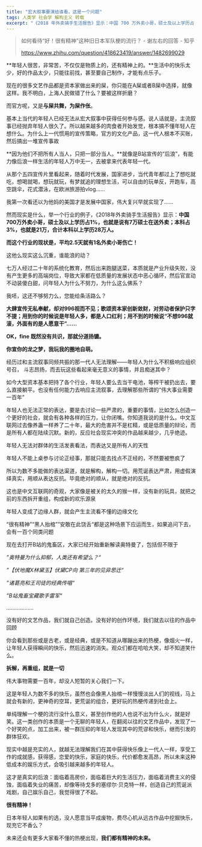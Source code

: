 ```yaml
---
title: "宏大叙事要演给谁看，这是一个问题"
tags: 人类学 社会学 解构主义 转载
excerpt: "《2018 年外卖骑手生活报告》显示：中国 700 万外卖小哥，硕士及以上学历占 1%，七万人；本科占 3%，二十一万人，合计本科以上学历二十八万人。七万人经过二十年的系统化教育后出来跑腿送菜，本质原因是产业升级失败，导致大家进入了高速内卷化。于是宏大叙事开始发问：年轻人为什么不努力、为什么这么佛系？在大型资本把持各个行业的局面下，年轻人要么去当干电池，等榨干被扔出去，要么直接躺平。年轻人无法正常的表达一些严肃的、重要的事情，有各种各样的压力，让你闭嘴。而为数不多能做的表达渠道，就是解构，解构一切。用荒诞表达严肃，用虚假演绎真实，用顺从表达反抗。绝对的顺从，就是绝对的反抗。拆解，再重组，就是一切。本文大约 2000 字"
---
```


> 如何看待“好！很有精神”这种旧日本军队梗的流行？ - 谢左右的回答 - 知乎
>
> https://www.zhihu.com/question/418623419/answer/1482699029

**年轻人很苦，非常苦，不仅仅是物质上的，还有精神上的。**生活中的快乐太少，好的作品太少，只能往前找，甚至要自己制作，才能有点乐子。

现在的很多文艺作品都是资本家做出来的屎，你只能在A屎或者B屎中选择，就像这样。我不明白，上海人民做错了什么？要被这样折磨？

而官方呢，又是**与屎共舞，为屎作伥**。

基本上当代的年轻人已经无法从宏大叙事中获得任何参与感。说人话就是，主流叙事已经抛弃年轻人很久了。所以越来越多的肉食者开始发觉，根本搞不懂年轻人在想什么。为什么上一代惯用的宣传策略，官方的文化产品，这一代人根本不买账，然后搞出一堆宣传事故

**因为他们不把所有人当人，只把一部分当人。**就像是B站宣传的“后浪”，有能力像后浪一样生活的年轻人万中无一，去被拿来代表年轻一代。

从那个五四宣传片里看起来，随着时代发展，国家进步，当代青年都过上了想吃就吃，想喝就喝，想玩就玩，有梦就追的理想生活，可以自由的玩单反，开跑车，高空跳伞，花式潜泳，在欧洲旅游拍vlog……

我第一次看还以为他妈的美国才是发展中国家，伟大复兴早就实现了……

然而现实是什么，举一个行业的例子，《2018年外卖骑手生活报告》显示：**中国700万外卖小哥，硕士及以上学历占1%，也就是说有7万硕士在送外卖；本科占3%，也就是21万，合计本科以上学历28万人。**

**而这个行业的现状是，平均2.5天就有1名外卖小哥伤亡！**

这他么现实这么沉重，谁能浪的动？

七万人经过二十年的系统化教育，然后出来跑腿送菜，本质就是产业升级失败，没有产生更多的高端岗位，导致大家都在低质量的发展状态中恶心循环，然后官宣动不动装傻白甜，问年轻人为什么不努力，为什么这么佛系？

我呸，这还不够努力么，您能给条活路么？

**大肆宣传无私奉献，却对996视而不见；歌颂资本家创新敛财，对劳动者保护只字不提；用到你的时候说是年轻人多，都是人口红利；用不到的时候说“不想996就滚，外面有的是人愿意干”……**



**OK，fine 既然没有共识，那就分道扬镳。**

**你宣你的龙之梦，我玩我的圈地自萌。**

经历过和主流叙事同频共振的那一代人无法理解——年轻人为什么不积极响应组织号召， 斗志昂扬，而去玩这些看起来毫无意义的事情，并且痴迷其中？

如今大型资本基本把持了各个行业，年轻人要么去当干电池，等榨干被扔出去，要么直接躺平。也没有任何能力去响应主流叙事，去理解那些所谓的“伟大事业需要一百年”

年轻人也无法正常的表达，要是去讨论一些严肃的，重要的事情，比如怎么创造一个更好的社会，就会有各种各样的压力，让你闭嘴。你知道我说的是什么。中文互联网过去像养蛊一样养了二十年，最大的危害并不是杠精，或是低质量的辩论，而是所有人都在陆续沉默。新的，反应社会现实冲突的作品越来越少，几乎绝迹。

年轻人无法对群体的生活发表看法，而表达又是所有人的天性

年轻人不能上桌参与讨论正经事，那就只能去找点不正经的，不然要被憋疯了

所以为数不多能做的表达渠道，就是解构，解构一切。用荒诞表达严肃，用虚假演绎真实，用顺从表达反抗。毕竟绝对的顺从，就是绝对的反抗。



这也是中文互联网的奇观，大家像是被关的太久的猴一样，没有新的玩具，就把之前的东西拆开重组，构成新的欢乐源泉

年轻人变成了边缘人群，就会产生主流看不懂的边缘文化

“很有精神”“黑人抬棺””安敢在此饶舌“都是这种场景下应运而生，如果追问下去，会有一百个同类问题

现在去打开B站的鬼畜区，大家已经开始重新解读奥特曼了，包括但不限于

*”奥特曼为什么抑郁，人类还有希望么？“*

*”【伏地魔X林黛玉】伏黛CP向 第三年的见异思迁“*

*”诸葛亮和王司徒的经典传唱“*

*”B站鬼畜宝藏歌手雷军“*

………………

没有好的文艺作品，我们就自己创造。没有好的创作环境，我们就去以往的作品中回顾

你会看到那些或是古老，或是经典，或是不知道从哪蹦出来的热梗，像烟火一样，让年轻人获得瞬间的快乐，然后迅速的消失。观众们都在哈哈大笑，却不知道笑什么。

**拆解，再重组，就是一切**



伟大事物需要一百年，却没人短暂的关心我们一下。

这是年轻人为数不多的快乐，虽然也会像黑人抬棺一样慢慢淡出人们的视线，马上就会有新的，更神奇的空耳，更荒诞的组合，更好玩的热梗传递到社会上。

单纯理解一个梗的流行没什么意义，甚至创作他的人也说不出为什么火，就是好笑。这一类创作的本质是一个无聊的年轻人，在翻阅以往的文艺作品中，发现了一个好笑的点，加工出来，被一群压抑的年轻人发现其中的荒谬和快乐，继而引发的群体狂欢。

现实中越是充实的人，就越无法理解我们在其中获得快乐像上一代人一样，享受工作的成就感，获得感，恋爱的快乐，家庭的快乐，代价都愈发高昂，所以未来这种低成本的娱乐方式，会吸引越来越多的年轻人。

这才是真实的后浪：面临着高房价，面临着巨大的生活压力，面临着消费主义的侵蚀，面临着失业的痛苦，却像等待戈多的塞缪尔·贝克特一样，创造自己的荒诞派戏剧，自己娱乐自己，我觉得很了不起。



**很有精神！**



日本年轻人如果有的选，没人愿意当平成废物，费尽心机从远古作品中挖掘快乐，现充它不香么？

未来还会有更多大家看不懂的热梗出现，**我们都有精神的未来。**

